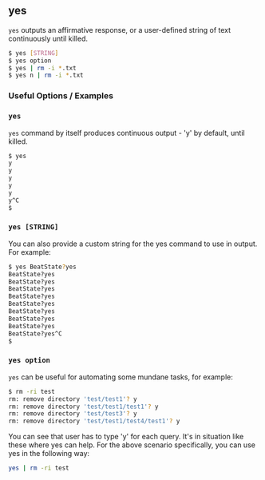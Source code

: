 ---
---

yes
-------

`yes` outputs an affirmative response, or a user-defined string of text continuously until killed.

~~~ bash
$ yes [STRING]
$ yes option
$ yes | rm -i *.txt
$ yes n | rm -i *.txt
~~~

<!--more-->

### Useful Options / Examples

### `yes`

`yes` command by itself produces continuous output - 'y' by default, until killed.

~~~ bash
$ yes
y
y
y
y
y
y^C
$
~~~

### `yes [STRING]`

You can also provide a custom string for the yes command to use in output. For example:

~~~ bash
$ yes BeatState?yes
BeatState?yes
BeatState?yes
BeatState?yes
BeatState?yes
BeatState?yes
BeatState?yes
BeatState?yes
BeatState?yes
BeatState?yes^C
$
~~~


### `yes option`

`yes` can be useful for automating some mundane tasks, for example:

~~~ bash
$ rm -ri test
rm: remove directory 'test/test1'? y
rm: remove directory 'test/test1/test1'? y
rm: remove directory 'test/test3'? y
rm: remove directory 'test/test1/test4/test1'? y
~~~
You can see that user has to type 'y' for each query. It's in situation like these where yes can help. For the above scenario specifically, you can use yes in the following way:

~~~ bash
yes | rm -ri test
~~~

